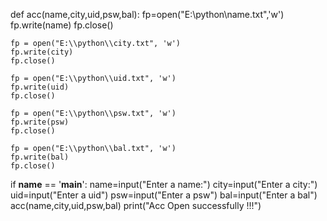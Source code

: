 def acc(name,city,uid,psw,bal):
    fp=open("E:\\python\\name.txt",'w')
    fp.write(name)
    fp.close()

    fp = open("E:\\python\\city.txt", 'w')
    fp.write(city)
    fp.close()

    fp = open("E:\\python\\uid.txt", 'w')
    fp.write(uid)
    fp.close()

    fp = open("E:\\python\\psw.txt", 'w')
    fp.write(psw)
    fp.close()

    fp = open("E:\\python\\bal.txt", 'w')
    fp.write(bal)
    fp.close()

if __name__ == '__main__':
    name=input("Enter a name:")
    city=input("Enter a city:")
    uid=input("Enter a uid")
    psw=input("Enter a psw")
    bal=input("Enter a bal")
    acc(name,city,uid,psw,bal)
    print("Acc Open successfully !!!")

